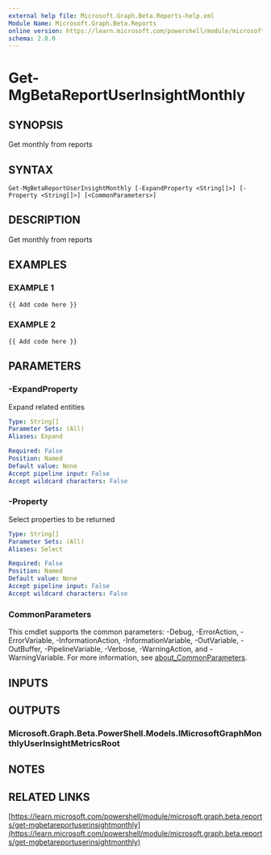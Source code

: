 ```yaml
---
external help file: Microsoft.Graph.Beta.Reports-help.xml
Module Name: Microsoft.Graph.Beta.Reports
online version: https://learn.microsoft.com/powershell/module/microsoft.graph.beta.reports/get-mgbetareportuserinsightmonthly
schema: 2.0.0
---
```


# Get-MgBetaReportUserInsightMonthly

## SYNOPSIS
Get monthly from reports

## SYNTAX

```
Get-MgBetaReportUserInsightMonthly [-ExpandProperty <String[]>] [-Property <String[]>] [<CommonParameters>]
```

## DESCRIPTION
Get monthly from reports

## EXAMPLES

### EXAMPLE 1
```
{{ Add code here }}
```

### EXAMPLE 2
```
{{ Add code here }}
```

## PARAMETERS

### -ExpandProperty
Expand related entities

```yaml
Type: String[]
Parameter Sets: (All)
Aliases: Expand

Required: False
Position: Named
Default value: None
Accept pipeline input: False
Accept wildcard characters: False
```

### -Property
Select properties to be returned

```yaml
Type: String[]
Parameter Sets: (All)
Aliases: Select

Required: False
Position: Named
Default value: None
Accept pipeline input: False
Accept wildcard characters: False
```

### CommonParameters
This cmdlet supports the common parameters: -Debug, -ErrorAction, -ErrorVariable, -InformationAction, -InformationVariable, -OutVariable, -OutBuffer, -PipelineVariable, -Verbose, -WarningAction, and -WarningVariable. For more information, see [about_CommonParameters](http://go.microsoft.com/fwlink/?LinkID=113216).

## INPUTS

## OUTPUTS

### Microsoft.Graph.Beta.PowerShell.Models.IMicrosoftGraphMonthlyUserInsightMetricsRoot
## NOTES

## RELATED LINKS

[https://learn.microsoft.com/powershell/module/microsoft.graph.beta.reports/get-mgbetareportuserinsightmonthly](https://learn.microsoft.com/powershell/module/microsoft.graph.beta.reports/get-mgbetareportuserinsightmonthly)


